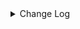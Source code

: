 <details><summary> Change Log </summary>

| Change | Commit | Version |
| --- | --- | --- |
|[Improve] influxdb options (#8966)|https://github.com/apache/seatunnel/commit/9f498b813|2.3.10|
|[Improve] restruct connector common options (#8634)|https://github.com/apache/seatunnel/commit/f3499a6ee|2.3.10|
|[Improve][dist]add shade check rule (#8136)|https://github.com/apache/seatunnel/commit/51ef80001|2.3.9|
|[Feature][Restapi] Allow metrics information to be associated to logical plan nodes (#7786)|https://github.com/apache/seatunnel/commit/6b7c53d03|2.3.9|
|[Improve] Improve some connectors prepare check error message (#7465)|https://github.com/apache/seatunnel/commit/6930a25ed|2.3.8|
|[Improve][Connector] Add multi-table sink option check (#7360)|https://github.com/apache/seatunnel/commit/2489f6446|2.3.7|
|[Feature][Core] Support using upstream table placeholders in sink options and auto replacement (#7131)|https://github.com/apache/seatunnel/commit/c4ca74122|2.3.6|
|Support multi-table sink feature for influxdb (#6278)|https://github.com/apache/seatunnel/commit/56f13e920|2.3.5|
|[Improve][Zeta] Add classloader cache mode to fix metaspace leak (#6355)|https://github.com/apache/seatunnel/commit/9c3c2f183|2.3.5|
|[Test][E2E] Add thread leak check for connector (#5773)|https://github.com/apache/seatunnel/commit/1f2f3fc5f|2.3.4|
|[BugFix] [InfluxDBSource] Resolve invalid SQL in initColumnsIndex method caused by direct QUERY_LIMIT appendage with &#x27;tz&#x27; function. (#4829)|https://github.com/apache/seatunnel/commit/deed9c62c|2.3.4|
|[Improve][Common] Introduce new error define rule (#5793)|https://github.com/apache/seatunnel/commit/9d1b2582b|2.3.4|
|[Improve] Remove use `SeaTunnelSink::getConsumedType` method and mark it as deprecated (#5755)|https://github.com/apache/seatunnel/commit/8de740810|2.3.4|
|Support config column/primaryKey/constraintKey in schema (#5564)|https://github.com/apache/seatunnel/commit/eac76b4e5|2.3.4|
|[Improve] [Connector-V2] Remove scheduler in InfluxDB sink (#5271)|https://github.com/apache/seatunnel/commit/f459f500c|2.3.4|
|[Improve][CheckStyle] Remove useless &#x27;SuppressWarnings&#x27; annotation of checkstyle. (#5260)|https://github.com/apache/seatunnel/commit/51c0d709b|2.3.4|
|Merge branch &#x27;dev&#x27; into merge/cdc|https://github.com/apache/seatunnel/commit/4324ee191|2.3.1|
|[Improve][Project] Code format with spotless plugin.|https://github.com/apache/seatunnel/commit/423b58303|2.3.1|
|[improve][api] Refactoring schema parse (#4157)|https://github.com/apache/seatunnel/commit/b2f573a13|2.3.1|
|[Improve][build] Give the maven module a human readable name (#4114)|https://github.com/apache/seatunnel/commit/d7cd60105|2.3.1|
|[Improve][Project] Code format with spotless plugin. (#4101)|https://github.com/apache/seatunnel/commit/a2ab16656|2.3.1|
|[Improve][SourceConnector] Unifie InfluxDB source fields to schema (#3897)|https://github.com/apache/seatunnel/commit/85a984a64|2.3.1|
|[Feature][Connector] add get source method to all source connector (#3846)|https://github.com/apache/seatunnel/commit/417178fb8|2.3.1|
|[Feature][API &amp; Connector &amp; Doc] add parallelism and column projection interface (#3829)|https://github.com/apache/seatunnel/commit/b9164b8ba|2.3.1|
|[Hotfix][OptionRule] Fix option rule about all connectors (#3592)|https://github.com/apache/seatunnel/commit/226dc6a11|2.3.0|
|[Improve][Connector-V2][Influxdb] Unified exception for influxdb source &amp; sink connector (#3558)|https://github.com/apache/seatunnel/commit/4686f35d6|2.3.0|
|[Feature][Connector][influx] Expose configurable options in influx db (#3392)|https://github.com/apache/seatunnel/commit/b247ff0ae|2.3.0|
|[Feature][Connector-V2] influxdb sink connector (#3174)|https://github.com/apache/seatunnel/commit/630e88479|2.3.0|
|[Feature][Connector-V2] Add influxDB connector source (#2697)|https://github.com/apache/seatunnel/commit/1d70ea308|2.3.0-beta|

</details>

